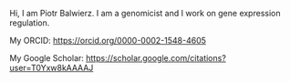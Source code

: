 Hi, I am Piotr Balwierz.
I am a genomicist and I work on gene expression regulation.

My ORCID: https://orcid.org/0000-0002-1548-4605

My Google Scholar: https://scholar.google.com/citations?user=T0Yxw8kAAAAJ

<!---
balwierz/balwierz is a ✨ special ✨ repository because its `README.md` (this file) appears on your GitHub profile.
You can click the Preview link to take a look at your changes.
--->

